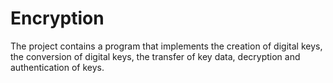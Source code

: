 # Encryption
The project contains a program that implements the creation of digital keys, the conversion of digital keys, the transfer of key data, decryption and authentication of keys.
